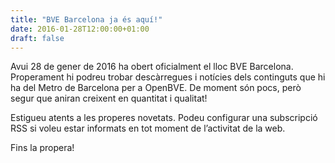 ```yaml
---
title: "BVE Barcelona ja és aquí!"
date: 2016-01-28T12:00:00+01:00
draft: false
---
```


Avui 28 de gener de 2016 ha obert oficialment el lloc BVE Barcelona. Properament hi podreu trobar descàrregues i notícies dels continguts que hi ha del Metro de Barcelona per a OpenBVE. De moment són pocs, però segur que aniran creixent en quantitat i qualitat!

Estigueu atents a les properes novetats. Podeu configurar una subscripció RSS si voleu estar informats en tot moment de l’activitat de la web.

Fins la propera!
